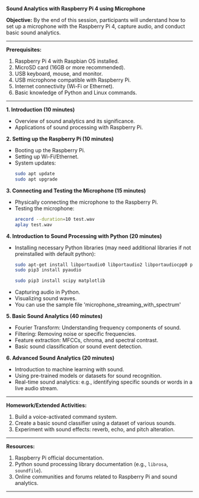 **Sound Analytics with Raspberry Pi 4 using Microphone**

**Objective:** By the end of this session, participants will understand how to set up a microphone with the Raspberry Pi 4, capture audio, and conduct basic sound analytics.

---

**Prerequisites:**
1. Raspberry Pi 4 with Raspbian OS installed.
2. MicroSD card (16GB or more recommended).
3. USB keyboard, mouse, and monitor.
4. USB microphone compatible with Raspberry Pi.
5. Internet connectivity (Wi-Fi or Ethernet).
6. Basic knowledge of Python and Linux commands.

---

**1. Introduction (10 minutes)**
- Overview of sound analytics and its significance.
- Applications of sound processing with Raspberry Pi.

**2. Setting up the Raspberry Pi (10 minutes)**
- Booting up the Raspberry Pi.
- Setting up Wi-Fi/Ethernet.
- System updates:
  ```bash
  sudo apt update
  sudo apt upgrade
  ```

**3. Connecting and Testing the Microphone (15 minutes)**
- Physically connecting the microphone to the Raspberry Pi.
- Testing the microphone:
  ```bash
  arecord --duration=10 test.wav
  aplay test.wav
  ```

**4. Introduction to Sound Processing with Python (20 minutes)**
- Installing necessary Python libraries (may need additional libraries if not preinstalled with default python):
  ```bash
  sudo apt-get install libportaudio0 libportaudio2 libportaudiocpp0 portaudio19-dev
  sudo pip3 install pyaudio
  ```
  ```bash
  sudo pip3 install scipy matplotlib
  ```
- Capturing audio in Python.
- Visualizing sound waves.
- You can use the sample file 'microphone_streaming_with_spectrum'

**5. Basic Sound Analytics (40 minutes)**
- Fourier Transform: Understanding frequency components of sound.
- Filtering: Removing noise or specific frequencies.
- Feature extraction: MFCCs, chroma, and spectral contrast.
- Basic sound classification or sound event detection.

**6. Advanced Sound Analytics (20 minutes)**
- Introduction to machine learning with sound.
- Using pre-trained models or datasets for sound recognition.
- Real-time sound analytics: e.g., identifying specific sounds or words in a live audio stream.

---

**Homework/Extended Activities:**
1. Build a voice-activated command system.
2. Create a basic sound classifier using a dataset of various sounds.
3. Experiment with sound effects: reverb, echo, and pitch alteration.

---

**Resources:**
1. Raspberry Pi official documentation.
2. Python sound processing library documentation (e.g., `librosa`, `soundfile`).
3. Online communities and forums related to Raspberry Pi and sound analytics.

---
